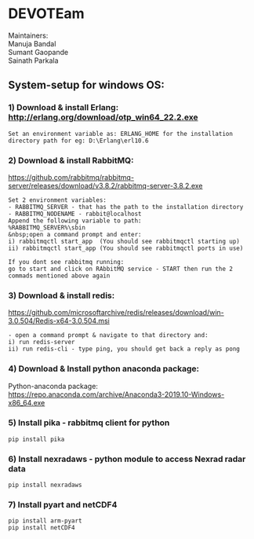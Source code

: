 # DEVOTEam 

Maintainers:  
Manuja Bandal  
Sumant Gaopande  
Sainath Parkala  

## System-setup for windows OS: 

### 1) Download & install Erlang: http://erlang.org/download/otp_win64_22.2.exe  
```
Set an environment variable as: ERLANG_HOME for the installation  
directory path for eg: D:\Erlang\erl10.6    
```

### 2) Download & install RabbitMQ:  
https://github.com/rabbitmq/rabbitmq-server/releases/download/v3.8.2/rabbitmq-server-3.8.2.exe  
```
Set 2 environment variables:  
- RABBITMQ_SERVER - that has the path to the installation directory  
- RABBITMQ_NODENAME - rabbit@localhost  
Append the following variable to path:  
%RABBITMQ_SERVER%\sbin      
&nbsp;open a command prompt and enter:  
i) rabbitmqctl start_app  (You should see rabbitmqctl starting up)   
ii) rabbitmqctl start_app (You should see rabbitmqctl ports in use)  

If you dont see rabbitmq running:
go to start and click on RAbbitMQ service - START then run the 2 commads mentioned above again
```

### 3) Download & install redis:
https://github.com/microsoftarchive/redis/releases/download/win-3.0.504/Redis-x64-3.0.504.msi  
```
- open a command prompt & navigate to that directory and:
i) run redis-server
ii) run redis-cli - type ping, you should get back a reply as pong
```

### 4) Download & Install python anaconda package:
Python-anaconda package: https://repo.anaconda.com/archive/Anaconda3-2019.10-Windows-x86_64.exe

### 5) Install pika - rabbitmq client for python  
```
pip install pika
```

### 6) Install nexradaws - python module to access Nexrad radar data 
```
pip install nexradaws
```  

### 7) Install pyart and netCDF4
```
pip install arm-pyart
pip install netCDF4
```
